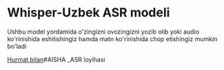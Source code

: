 # Whisper-Uzbek ASR modeli
Ushbu model yordamida o'zingizni ovozingizni yozib olib yoki audio ko'rinishida eshitishingiz hamda matn ko'rinishida chop etishingiz mumkin bo'ladi


[Hurmat bilan]('https://t.me/shohabbodev')#AISHA _ASR loyihasi
